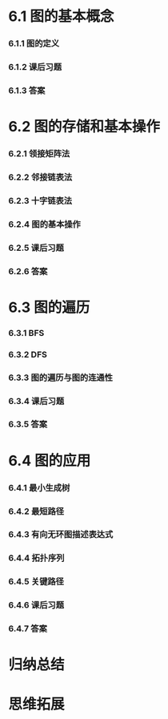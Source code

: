 # 6.1 图的基本概念

### 6.1.1 图的定义

### 6.1.2 课后习题

### 6.1.3 答案





# 6.2 图的存储和基本操作

### 6.2.1 领接矩阵法

### 6.2.2 邻接链表法

### 6.2.3 十字链表法

### 6.2.4 图的基本操作

### 6.2.5 课后习题

### 6.2.6 答案





# 6.3 图的遍历

### 6.3.1 BFS

### 6.3.2 DFS

### 6.3.3 图的遍历与图的连通性

### 6.3.4 课后习题

### 6.3.5  答案





# 6.4 图的应用

### 6.4.1 最小生成树

### 6.4.2 最短路径

### 6.4.3 有向无环图描述表达式

### 6.4.4 拓扑序列

### 6.4.5 关键路径

### 6.4.6 课后习题

### 6.4.7 答案





# 归纳总结

# 思维拓展